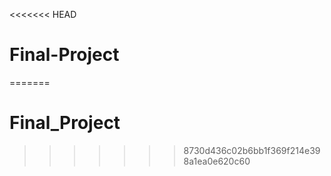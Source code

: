 <<<<<<< HEAD
# Final-Project
=======
# Final_Project
>>>>>>> 8730d436c02b6bb1f369f214e398a1ea0e620c60
